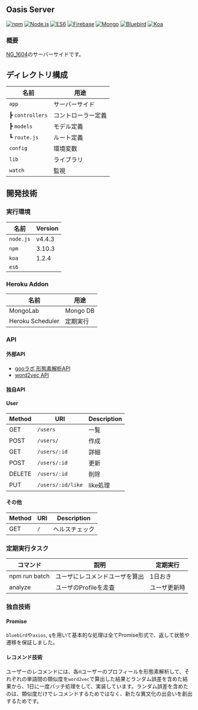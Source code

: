 ## Oasis Server
[![npm](https://img.shields.io/badge/npm-3.10.3-brightgreen.svg)](https://www.npmjs.com/)
[![Node.js](https://img.shields.io/badge/node-4.4.3-brightgreen.svg)](https://nodejs.org/ja/)
[![ES6](https://img.shields.io/badge/es-6-yellow.svg)](http://es6-features.org/)
[![Firebase](https://img.shields.io/badge/firebase-3-blue.svg)](https://firebase.google.com/?hl=ja)
[![Mongo](https://img.shields.io/badge/mongo-3.2.9-brightgreen.svg)](https://docs.mongodb.com/)
[![Bluebird](https://img.shields.io/badge/bluebird-3.4.6-blue.svg)](http://bluebirdjs.com/docs/getting-started.html)
[![Koa](https://img.shields.io/badge/koa-1.2.4-blue.svg)](http://koajs.com/)

### 概要
[NG_1604](https://github.com/jphacks/NG_1604)のサーバーサイドです。

## ディレクトリ構成

|名前|用途|
|---|---|
|``app``|サーバーサイド|
|┣ ``controllers``|コントローラー定義|
|┣ ``models``|モデル定義|
|┗ ``route.js``|ルート定義|
|``config``|環境変数|
|``lib``|ライブラリ|
|``watch``|監視|

## 開発技術

### 実行環境

|名前|Version|
|---|--------|
|``node.js``|v4.4.3|
|``npm``|3.10.3|
|``koa``|1.2.4|
|``es6``||

### Heroku Addon

|名前|用途|
|---|---|
|MongoLab|Mongo DB|
|Heroku Scheduler|定期実行|

### API

#### 外部API
- [gooラボ 形態素解析API](https://labs.goo.ne.jp/api/jp/morphological-analysis/)
- [word2vec API](https://apitore.com/store/apis/details?id=8)

#### 独自API
#### User

|Method|URI|Description|
|---|---|---|
|GET|``/users``|一覧|
|POST|``/users/``|作成|
|GET|``/users/:id``|詳細|
|POST|``/users/:id``|更新|
|DELETE|``/users/:id``|削除|
|PUT|``/users/:id/like``|like処理|

#### その他
|Method|URI|Description|
|---|---|---|
|GET|``/``|ヘルスチェック|

### 定期実行タスク

|コマンド|説明|定期実行|
|-------|---|-------|
|npm run batch|ユーザにレコメンドユーザを算出|1日おき|
|analyze|ユーザのProfileを走査|ユーザ更新時|

### 独自技術

#### Promise
`bluebird`や`axios`, `q`を用いて基本的な処理は全てPromise形式で、返して状態や遷移を保証しました。

#### レコメンド技術
ユーザーのレコメンドには、各nユーザーのプロフィールを形態素解析して、それぞれの単語間の類似度を`word2vec`で算出した結果とランダム誤差を含めた結果から、1日に一度バッチ処理をして、実装しています。ランダム誤差を含めたのは、類似度だけでレコメンドするためではなく、新たな異文化の出会いを創出するためです。
